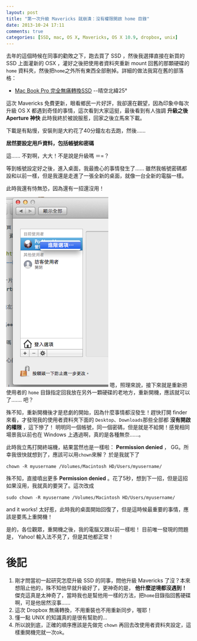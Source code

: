 ```yaml
---
layout: post
title: "第一次升級 Mavericks 就崩潰：沒有權限開啟 home 目錄"
date: 2013-10-24 17:11
comments: true
categories: [SSD, mac, OS X, Mavericks, OS X 10.9, dropbox, unix]
---
```

去年的這個時候在同事的勸敗之下，跑去買了 SSD ，然後我選擇直接在新買的 SSD 上面灌新的 OSX ，灌好之後把使用者資料夾重新 mount 回舊的那顆硬碟的 `home` 資料夾，然後把`home`之外所有東西全部刪掉。詳細的做法我寫在舊的部落格：

* [Mac Book Pro 完全無痛轉換SSD](http://lipon.blogspot.tw/2012/11/mac-book-pro-ssd.html "Mac Book Pro 完全無痛轉換SSD -- 晴空北緯25° ") --晴空北緯25°

這次 Mavericks 免費更新，眼看鄉民一片好評，我卻還在觀望，因為印象中每次升級 OS X 都遇到奇怪的事情，這次看到大家這挺，最後看到有人強調 **升級之後 Aperture 神快** 此時我終於被說服惹，回家之後立馬來下載。

下載是有點慢，安裝則是大約花了40分鐘左右去跑，然後......

**居然要設定用戶資料，包括帳號和密碼**

這...... 不對啊，大大！不是說是升級嗎 ＝=？

等到帳號設定好之後，進入桌面，我最擔心的事情發生了...... 雖然我帳號密碼都設和以前一樣，但是我還是走進了一張全新的桌面，就像一台全新的電腦一樣。

此時我還有恃無恐，因為還有一招還沒用！
<!--more-->
![螢幕快照 2013-10-25 上午1.33.32.png](/assets/img/2013/Fj2FkP1ZQQG4HVCxj8TG_%E8%9E%A2%E5%B9%95%E5%BF%AB%E7%85%A7%202013-10-25%20%E4%B8%8A%E5%8D%881.33.32.png)
嗯，照理來說，接下來就是重新把使用者的 `home` 目錄指定回我放在另外一顆硬碟的老地方，重新開機，應該就可以了....... 吧？

殊不知，重新開機後才是悲劇的開始，因為什麼事情都沒發生！趕快打開 finder 來看，才發現我的使用者資料夾下面的 `Desktop`、`Downloads`那些全部都 **沒有開啟的權限** ，這下慘了！ 明明同一個帳號，同一個密碼，但是就是不給開！感覺相同場景我以前也在 Windows 上遇過啊，真的是各種無奈......。

此時我立馬打開終端機，結果當然也是一樣啦： **Permission denied** ， GG。所幸我很快就想到了，應該可以用`chown`來解？ 於是我就下了

    chown -R myusername /Volumes/Macintosh HD/Users/myusername/
    
殊不知，直接噴出更多 **Permission denied** 。花了5秒，想到下一招，但是這招如果沒用，我就真的要哭了。這次改成

    sudo chown -R myusername /Volumes/Macintosh HD/Users/myusername/

and it works! 太好惹，此時我的桌面開始回復了，但是這時候最重要的事情，應該是要馬上重開機！


是的，各位觀眾，重開機之後，我的電腦又跟以前一樣啦！ 目前唯一發現的問題是， Yahoo! 輸入法不見了，但是其他都正常！

# 後記
1. 剛才問當初一起研究怎麼升級 SSD 的同事，問他升級 Mavericks 了沒？本來想阻止他的，殊不知他早就升級好了，更神奇的是， **他什麼逆境都沒遇到！** 傑克這真是太神奇了，當時我也是幫他用一樣的方法，把`home`目錄指回舊硬碟啊，可是他居然沒事......
2. 這次 Dropbox 無痛轉換，不用重裝也不用重新同步，喔耶！
3. 懂一點 UNIX 的知識真的是很有幫助的...
4. 所以說到底，正確的順序應該是先做完 `chown` 再回去改使用者資料夾設定，這樣重開機完就一次ok。
